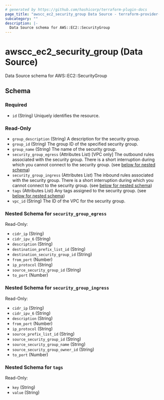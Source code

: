 ```yaml
---
# generated by https://github.com/hashicorp/terraform-plugin-docs
page_title: "awscc_ec2_security_group Data Source - terraform-provider-awscc"
subcategory: ""
description: |-
  Data Source schema for AWS::EC2::SecurityGroup
---
```


# awscc_ec2_security_group (Data Source)

Data Source schema for AWS::EC2::SecurityGroup



<!-- schema generated by tfplugindocs -->
## Schema

### Required

- `id` (String) Uniquely identifies the resource.

### Read-Only

- `group_description` (String) A description for the security group.
- `group_id` (String) The group ID of the specified security group.
- `group_name` (String) The name of the security group.
- `security_group_egress` (Attributes List) [VPC only] The outbound rules associated with the security group. There is a short interruption during which you cannot connect to the security group. (see [below for nested schema](#nestedatt--security_group_egress))
- `security_group_ingress` (Attributes List) The inbound rules associated with the security group. There is a short interruption during which you cannot connect to the security group. (see [below for nested schema](#nestedatt--security_group_ingress))
- `tags` (Attributes List) Any tags assigned to the security group. (see [below for nested schema](#nestedatt--tags))
- `vpc_id` (String) The ID of the VPC for the security group.

<a id="nestedatt--security_group_egress"></a>
### Nested Schema for `security_group_egress`

Read-Only:

- `cidr_ip` (String)
- `cidr_ipv_6` (String)
- `description` (String)
- `destination_prefix_list_id` (String)
- `destination_security_group_id` (String)
- `from_port` (Number)
- `ip_protocol` (String)
- `source_security_group_id` (String)
- `to_port` (Number)


<a id="nestedatt--security_group_ingress"></a>
### Nested Schema for `security_group_ingress`

Read-Only:

- `cidr_ip` (String)
- `cidr_ipv_6` (String)
- `description` (String)
- `from_port` (Number)
- `ip_protocol` (String)
- `source_prefix_list_id` (String)
- `source_security_group_id` (String)
- `source_security_group_name` (String)
- `source_security_group_owner_id` (String)
- `to_port` (Number)


<a id="nestedatt--tags"></a>
### Nested Schema for `tags`

Read-Only:

- `key` (String)
- `value` (String)
